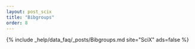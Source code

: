 ```yaml
---
layout: post_scix
title: "Bibgroups"
order: 8
---
```


{% include _help/data_faq/_posts/Bibgroups.md site="SciX" ads=false %}
